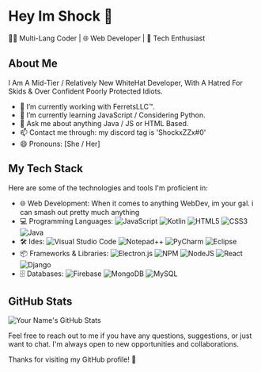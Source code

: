 # Hey Im Shock 👋

👨‍💻 Multi-Lang Coder | 🌐 Web Developer | 🚀 Tech Enthusiast

## About Me

I Am A  Mid-Tier / Relatively New WhiteHat Developer, With A Hatred For Skids & Over Confident Poorly Protected Idiots.

- 🔭 I’m currently working with FerretsLLC™.
- 🌱 I’m currently learning JavaScript / Considering Python.
- 💬 Ask me about anything Java / JS or HTML Based.
- 📫 Contact me through: my discord tag is 'ShockxZZx#0'
- 😄 Pronouns: [She / Her]

## My Tech Stack

Here are some of the technologies and tools I'm proficient in:

- 🌐 Web Development: When it comes to anything WebDev, im your gal. i can smash out pretty much anything 
- 💻 Programming Languages: ![JavaScript](https://img.shields.io/badge/javascript-%23323330.svg?style=for-the-badge&logo=javascript&logoColor=%23F7DF1E) ![Kotlin](https://img.shields.io/badge/kotlin-%237F52FF.svg?style=for-the-badge&logo=kotlin&logoColor=white) ![HTML5](https://img.shields.io/badge/html5-%23E34F26.svg?style=for-the-badge&logo=html5&logoColor=white) ![CSS3](https://img.shields.io/badge/css3-%231572B6.svg?style=for-the-badge&logo=css3&logoColor=white) ![Java](https://img.shields.io/badge/java-%23ED8B00.svg?style=for-the-badge&logo=openjdk&logoColor=white)
- 🛠️ Ides: ![Visual Studio Code](https://img.shields.io/badge/Visual%20Studio%20Code-0078d7.svg?style=for-the-badge&logo=visual-studio-code&logoColor=white) ![Notepad++](https://img.shields.io/badge/Notepad++-90E59A.svg?style=for-the-badge&logo=notepad%2b%2b&logoColor=black) ![PyCharm](https://img.shields.io/badge/pycharm-143?style=for-the-badge&logo=pycharm&logoColor=black&color=black&labelColor=green) ![Eclipse](https://img.shields.io/badge/Eclipse-FE7A16.svg?style=for-the-badge&logo=Eclipse&logoColor=white)
- 📦 Frameworks & Libraries: ![Electron.js](https://img.shields.io/badge/Electron-191970?style=for-the-badge&logo=Electron&logoColor=white) ![NPM](https://img.shields.io/badge/NPM-%23CB3837.svg?style=for-the-badge&logo=npm&logoColor=white) ![NodeJS](https://img.shields.io/badge/node.js-6DA55F?style=for-the-badge&logo=node.js&logoColor=white) ![React](https://img.shields.io/badge/react-%2320232a.svg?style=for-the-badge&logo=react&logoColor=%2361DAFB) ![Django](https://img.shields.io/badge/django-%23092E20.svg?style=for-the-badge&logo=django&logoColor=white)
- 🗄️ Databases: ![Firebase](https://img.shields.io/badge/Firebase-039BE5?style=for-the-badge&logo=Firebase&logoColor=white) ![MongoDB](https://img.shields.io/badge/MongoDB-%234ea94b.svg?style=for-the-badge&logo=mongodb&logoColor=white) ![MySQL](https://img.shields.io/badge/mysql-%2300f.svg?style=for-the-badge&logo=mysql&logoColor=white)


## GitHub Stats

![Your Name's GitHub Stats](https://github-readme-stats.vercel.app/api?username=shockxzzx&show_icons=true&theme=dark)

Feel free to reach out to me if you have any questions, suggestions, or just want to chat. I'm always open to new opportunities and collaborations.

Thanks for visiting my GitHub profile! 🚀
